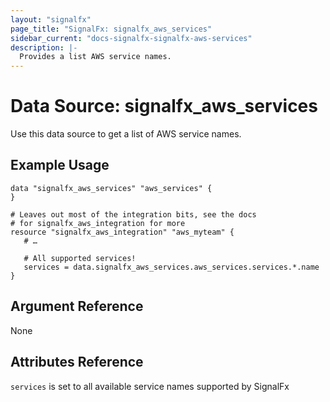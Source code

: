```yaml
---
layout: "signalfx"
page_title: "SignalFx: signalfx_aws_services"
sidebar_current: "docs-signalfx-signalfx-aws-services"
description: |-
  Provides a list AWS service names.
---
```


# Data Source: signalfx_aws_services

Use this data source to get a list of AWS service names.

## Example Usage

```hcl
data "signalfx_aws_services" "aws_services" {
}

# Leaves out most of the integration bits, see the docs
# for signalfx_aws_integration for more
resource "signalfx_aws_integration" "aws_myteam" {
   # …

   # All supported services!
   services = data.signalfx_aws_services.aws_services.services.*.name
}
```

## Argument Reference

None

## Attributes Reference

`services` is set to all available service names supported by SignalFx
